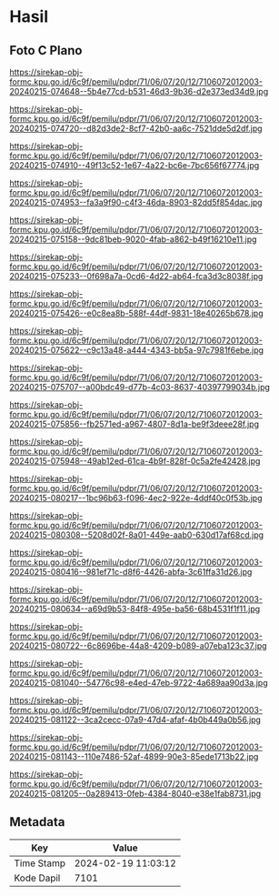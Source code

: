 # Hasil

## Foto C Plano

https://sirekap-obj-formc.kpu.go.id/6c9f/pemilu/pdpr/71/06/07/20/12/7106072012003-20240215-074648--5b4e77cd-b531-46d3-9b36-d2e373ed34d9.jpg

https://sirekap-obj-formc.kpu.go.id/6c9f/pemilu/pdpr/71/06/07/20/12/7106072012003-20240215-074720--d82d3de2-8cf7-42b0-aa6c-7521dde5d2df.jpg

https://sirekap-obj-formc.kpu.go.id/6c9f/pemilu/pdpr/71/06/07/20/12/7106072012003-20240215-074910--49f13c52-1e67-4a22-bc6e-7bc656f67774.jpg

https://sirekap-obj-formc.kpu.go.id/6c9f/pemilu/pdpr/71/06/07/20/12/7106072012003-20240215-074953--fa3a9f90-c4f3-46da-8903-82dd5f854dac.jpg

https://sirekap-obj-formc.kpu.go.id/6c9f/pemilu/pdpr/71/06/07/20/12/7106072012003-20240215-075158--9dc81beb-9020-4fab-a862-b49f16210e11.jpg

https://sirekap-obj-formc.kpu.go.id/6c9f/pemilu/pdpr/71/06/07/20/12/7106072012003-20240215-075233--0f698a7a-0cd6-4d22-ab64-fca3d3c8038f.jpg

https://sirekap-obj-formc.kpu.go.id/6c9f/pemilu/pdpr/71/06/07/20/12/7106072012003-20240215-075426--e0c8ea8b-588f-44df-9831-18e40265b678.jpg

https://sirekap-obj-formc.kpu.go.id/6c9f/pemilu/pdpr/71/06/07/20/12/7106072012003-20240215-075622--c9c13a48-a444-4343-bb5a-97c7981f6ebe.jpg

https://sirekap-obj-formc.kpu.go.id/6c9f/pemilu/pdpr/71/06/07/20/12/7106072012003-20240215-075707--a00bdc49-d77b-4c03-8637-40397799034b.jpg

https://sirekap-obj-formc.kpu.go.id/6c9f/pemilu/pdpr/71/06/07/20/12/7106072012003-20240215-075856--fb2571ed-a967-4807-8d1a-be9f3deee28f.jpg

https://sirekap-obj-formc.kpu.go.id/6c9f/pemilu/pdpr/71/06/07/20/12/7106072012003-20240215-075948--49ab12ed-61ca-4b9f-828f-0c5a2fe42428.jpg

https://sirekap-obj-formc.kpu.go.id/6c9f/pemilu/pdpr/71/06/07/20/12/7106072012003-20240215-080217--1bc96b63-f096-4ec2-922e-4ddf40c0f53b.jpg

https://sirekap-obj-formc.kpu.go.id/6c9f/pemilu/pdpr/71/06/07/20/12/7106072012003-20240215-080308--5208d02f-8a01-449e-aab0-630d17af68cd.jpg

https://sirekap-obj-formc.kpu.go.id/6c9f/pemilu/pdpr/71/06/07/20/12/7106072012003-20240215-080416--981ef71c-d8f6-4426-abfa-3c61ffa31d26.jpg

https://sirekap-obj-formc.kpu.go.id/6c9f/pemilu/pdpr/71/06/07/20/12/7106072012003-20240215-080634--a69d9b53-84f8-495e-ba56-68b4531f1f11.jpg

https://sirekap-obj-formc.kpu.go.id/6c9f/pemilu/pdpr/71/06/07/20/12/7106072012003-20240215-080722--6c8696be-44a8-4209-b089-a07eba123c37.jpg

https://sirekap-obj-formc.kpu.go.id/6c9f/pemilu/pdpr/71/06/07/20/12/7106072012003-20240215-081040--54776c98-e4ed-47eb-9722-4a689aa90d3a.jpg

https://sirekap-obj-formc.kpu.go.id/6c9f/pemilu/pdpr/71/06/07/20/12/7106072012003-20240215-081122--3ca2cecc-07a9-47d4-afaf-4b0b449a0b56.jpg

https://sirekap-obj-formc.kpu.go.id/6c9f/pemilu/pdpr/71/06/07/20/12/7106072012003-20240215-081143--110e7486-52af-4899-90e3-85ede1713b22.jpg

https://sirekap-obj-formc.kpu.go.id/6c9f/pemilu/pdpr/71/06/07/20/12/7106072012003-20240215-081205--0a289413-0feb-4384-8040-e38e1fab8731.jpg


## Metadata

| Key        | Value               |
| ---------- | ------------------- |
| Time Stamp | 2024-02-19 11:03:12 |
| Kode Dapil | 7101                |



